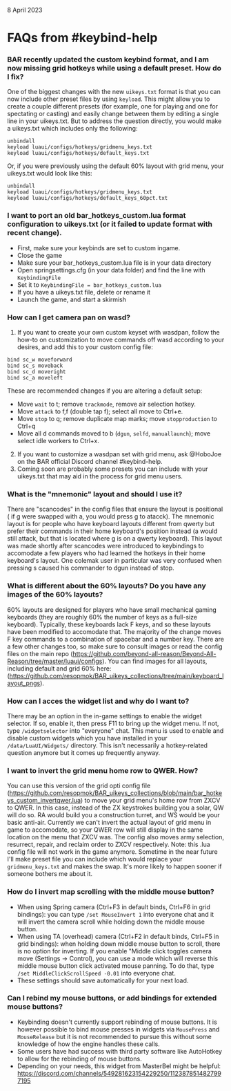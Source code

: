 8 April 2023

# FAQs from #keybind-help

### BAR recently updated the custom keybind format, and I am now missing grid hotkeys while using a default preset. How do I fix?

One of the biggest changes with the new `uikeys.txt` format is that you can now include other preset files by using `keyload`. This might allow you to create a couple different presets (for example, one for playing and one for spectating or casting) and easily change between them by editing a single line in your uikeys.txt. But to address the question directly, you would make a uikeys.txt which includes only the following:
```
unbindall
keyload luaui/configs/hotkeys/gridmenu_keys.txt
keyload luaui/configs/hotkeys/default_keys.txt
```
Or, if you were previously using the default 60% layout with grid menu, your uikeys.txt would look like this:
```
unbindall
keyload luaui/configs/hotkeys/gridmenu_keys.txt
keyload luaui/configs/hotkeys/default_keys_60pct.txt
```
### I want to port an old bar_hotkeys_custom.lua format configuration to uikeys.txt (or it failed to update format with recent change).

- First, make sure your keybinds are set to custom ingame.
- Close the game
- Make sure your bar_hotkeys_custom.lua file is in your data directory
- Open springsettings.cfg (in your data folder) and find the line with `KeybindingFile`
- Set it to `KeybindingFile = bar_hotkeys_custom.lua`
- If you have a uikeys.txt file, delete or rename it
- Launch the game, and start a skirmish
  
### How can I get camera pan on wasd?

1. If you want to create your own custom keyset with wasdpan, follow the how-to on customization to move commands off wasd according to your desires, and add this to your custom config file:
```
bind sc_w moveforward
bind sc_s moveback
bind sc_d moveright
bind sc_a moveleft
```
These are recommended changes if you are altering a default setup:
- Move `wait` to t; remove `trackmode`, remove air selection hotkey.
- Move `attack` to f,f (double tap f); select all move to Ctrl+e.
- Move `stop` to q; remove duplicate map marks; move `stopproduction` to Ctrl+q
- Move all d commands moved to b (`dgun`, `selfd`, `manuallaunch`); move select idle workers to Ctrl+x.
2. If you want to customize a wasdpan set with grid menu, ask @HoboJoe on the BAR official Discord channel #keybind-help.
3. Coming soon are probably some presets you can include with your uikeys.txt that may aid in the process for grid menu users.

### What is the "mnemonic" layout and should I use it?

There are "scancodes" in the config files that ensure the layout is positional ( if g were swapped with a, you would press g to atacck). The mnemonic layout is for people who have keyboard layouts different from qwerty but prefer their commands in their home keyboard's position instead (a would still attack, but that is located where g is on a qwerty keyboard).
This layout was made shortly after scancodes were introduced to keybindings to accomodate a few players who had learned the hotkeys in their home keyboard's layout. One colemak user in particular was very confused when pressing s caused his commander to dgun instead of stop.

### What is different about the 60% layouts? Do you have any images of the 60% layouts?

60% layouts are designed for players who have small mechanical gaming keyboards (they are roughly 60% the number of keys as a full-size keyboard). Typically, these keyboards lack F keys, and so these layouts have been modified to accomodate that. The majority of the change moves F key commands to a combination of spacebar and a number key. There are a few other changes too, so make sure to consult images or read the config files on the main repo (https://github.com/beyond-all-reason/Beyond-All-Reason/tree/master/luaui/configs). You can find images for all layouts, including default and grid 60% here: (https://github.com/resopmok/BAR_uikeys_collections/tree/main/keyboard_layout_pngs).

### How can I acces the widget list and why do I want to?

There may be an option in the in-game settings to enable the widget selector. If so, enable it, then press F11 to bring up the widget menu. If not, type `/widgetselector` into "everyone" chat. This menu is used to enable and disable custom widgets which you have installed in your `/data/LuaUI/Widgets/` directory. This isn't necessarily a hotkey-related question anymore but it comes up frequently anyway.

### I want to invert the grid menu home row to QWER. How?

You can use this version of the grid opti config file (https://github.com/resopmok/BAR_uikeys_collections/blob/main/bar_hotkeys_custom_invertqwer.lua) to move your grid menu's home row from ZXCV to QWER. In this case, instead of the ZX keystrokes building you a solar, QW will do so. RA would build you a construction turret, and WS would be your basic anti-air. Currently we can't invert the actual layout of grid menu in game to accomodate, so your QWER row will still display in the same location on the menu that ZXCV was. The config also moves army selection, resurrect, repair, and reclaim order to ZXCV respectively.
Note: this .lua config file will not work in the game anymore. Sometime in the near future I'll make preset file you can include which would replace your `gridmenu_keys.txt` and makes the swap. It's more likely to happen sooner if someone bothers me about it.

### How do I invert map scrolling with the middle mouse button?

- When using Spring camera (Ctrl+F3 in default binds, Ctrl+F6 in grid bindings): you can type `/set MouseInvert 1` into everyone chat and it will invert the camera scroll while holding down the middle mouse button.
- When using TA (overhead) camera (Ctrl+F2 in default binds, Ctrl+F5 in grid bindings): when holding down middle mouse button to scroll, there is no option for inverting. If you enable "Middle click toggles camera move (Settings -> Control), you can use a mode which will reverse this middle mouse button click activated mouse panning. To do that, type `/set MiddleClickScrollSpeed -0.01` into everyone chat.
- These settings should save automatically for your next load.

### Can I rebind my mouse buttons, or add bindings for extended mouse buttons?

- Keybinding doesn't currently support rebinding of mouse buttons. It is however possible to bind mouse presses in widgets via `MousePress` and `MouseRelease` but it is not recommended to pursue this without some knowledge of how the engine handles these calls.
- Some users have had success with third party software like AutoHotkey to allow for the rebinding of mouse buttons.
- Depending on your needs, this widget from MasterBel might be helpful: https://discord.com/channels/549281623154229250/1123878514827997195
